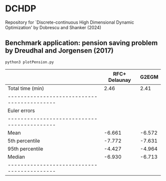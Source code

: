 # DCHDP
Repository for `Discrete-continuous High Dimensional Dynamic Optimization' by Dobrescu and Shanker (2024)


## Benchmark application: pension saving problem by Dreudhal and Jorgensen (2017)

```
python3 plotPension.py
``` 

|                   | RFC+ Delaunay | G2EGM |
|-------------------|---------------|-------|
| Total time (min)  | 2.46          | 2.41  |
|-------------------------------------------|
| Euler errors                              |
|-------------------------------------------|
| Mean              | -6.661        | -6.572|
| 5th percentile    | -7.772        | -7.631|
| 95th percentile   | -4.427        | -4.964|
| Median            | -6.930        | -6.713|
|-------------------------------------------|